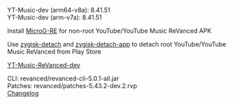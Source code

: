 YT-Music-dev (arm64-v8a): 8.41.51  
YT-Music-dev (arm-v7a): 8.41.51  

Install [MicroG-RE](https://github.com/WSTxda/MicroG-RE/releases) for non-root YouTube/YouTube Music ReVanced APK  

Use [zygisk-detach](https://github.com/j-hc/zygisk-detach) and [zygisk-detach-app](https://github.com/j-hc/zygisk-detach-app/releases) to detach root YouTube/YouTube Music ReVanced from Play Store  

[YT-Music-ReVanced-dev](https://github.com/IGOR3K99/YT-Music-ReVanced-dev)
  
CLI: revanced/revanced-cli-5.0.1-all.jar  
Patches: revanced/patches-5.43.2-dev.2.rvp  
[Changelog](https://github.com/revanced/revanced-patches/releases/tag/v5.43.2-dev.2)  
